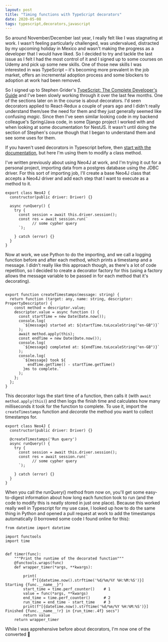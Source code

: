```yaml
---
layout: post
title: "Timing functions with TypeScript decorators"
date: 2020-05-08
tags: typescript,decorators,javascript
---
```


So around November/December last year, I really felt like I was stagnating at work. I wasn't feeling particularly challenged, was undervalued, distracted by my upcoming holiday in Mexico and wasn't making the progress as a developer that I would have liked. So I decided to try and tackle the last issue as I felt I had the most control of it and I signed up to some courses on Udemy and pick up some new skills. One of those new skills I was interested in was TypeScript – it's becoming more prevalent in the job market, offers an incremental adoption process and some blockers to adoption at work had been removed.

So I signed up to Stephen Grider's [TypeScript: The Complete Developer's Guide](https://www.udemy.com/course/typescript-the-complete-developers-guide/) and I've been slowly working through it over the last few months. One of the sections later on in the course is about decorators. I'd seen decorators applied to React-Redux a couple of years ago and I didn't really understand them/see the need for them and they just generally seemed like confusing _magic_. Since then I've seen similar looking code in my backend colleague's Spring/Java code, in some Django project I worked with and when looking at some documentation for NestJS. It wasn't until doing the section of Stephen's course though that I began to understand them and see some uses for them.

If you haven't used decorators in Typescript before, then [start with the documentation](https://www.typescriptlang.org/v2/docs/handbook/decorators.html), but here I'm using them to modify a class method.

I've written previously about using Neo4J at work, and I'm trying it out for a personal project, importing data from a postgres database using the JDBC driver. For this sort of importing job, I'll create a base Neo4J class that accepts a Neo4J driver and add each step that I want to execute as a method to it.

```
export class Neo4J {
  constructor(public driver: Driver) {}

  async runQuery() {
    try {
      const session = await this.driver.session();
      const res = await session.run(`
            // some cypher query
      `);

    } catch (error) {}
  }
}
```

Now at work, we use Python to do the importing, and we call a logging function before and after each method, which prints a timestamp and a message. I didn't really like this approach though, as there's a lot of code repetition, so I decided to create a decorator factory for this (using a factory allows the message variable to be passed in for each method that it's decorating).

```

export function createTimestamps(message: string) {
  return function (target: any, name: string, descriptor: PropertyDescriptor) {
    const method = descriptor.value;
    descriptor.value = async function () {
      const startTime = new Date(Date.now());
      console.log(
        `${message} started at: ${startTime.toLocaleString("en-GB")}`
      );
      await method.apply(this);
      const endTime = new Date(Date.now());
      console.log(
        `${message} completed at: ${endTime.toLocaleString("en-GB")}`
      );
      console.log(
        `${message} took ${
          endTime.getTime() - startTime.getTime()
        }ms to complete.`
      );
    };
  };
}
```

This decorator logs the start time of a function, then calls it (with `await method.apply(this)`) and then logs the finish time and calculates how many milliseconds it took for the function to complete. To use it, import the `createTimestamps` function and _decorate_ the method you want to collect timestamps for.

```
export class Neo4J {
  constructor(public driver: Driver) {}

  @createTimestamps('Run query')
  async runQuery() {
    try {
      const session = await this.driver.session();
      const res = await session.run(`
            // some cypher query
      `);

    } catch (error) {}
  }
}
```

When you call the runQuery() method from now on, you'll get some easy-to-digest information about how long each function took to run (and the code to modify this is neatly stored in just one place). Because this worked really well in Typescript for my use case, I looked up how to do the same thing in Python and opened a pull request at work to add the timestamps automatically (I borrowed some code I found online for this):

```
from datetime import datetime

import functools
import time


def timer(func):
    """Print the runtime of the decorated function"""
    @functools.wraps(func)
    def wrapper_timer(*args, **kwargs):

        print(
            f"[{datetime.now().strftime('%d/%m/%Y %H:%M:%S')}] Starting {func.__name__}")
        start_time = time.perf_counter()    # 1
        value = func(*args, **kwargs)
        end_time = time.perf_counter()      # 2
        run_time = end_time - start_time    # 3
        print(f"[{datetime.now().strftime('%d/%m/%Y %H:%M:%S')}] Finished {func.__name__!r} in {run_time:.4f} secs")
        return value
    return wrapper_timer

```

While I was apprehensive before about decorators, I'm now one of the converted 🥰
